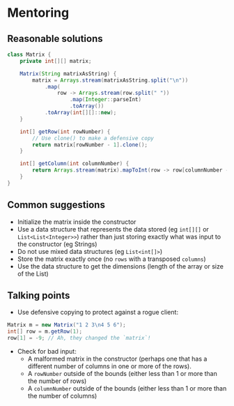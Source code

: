 # Mentoring

## Reasonable solutions

```java
class Matrix {
    private int[][] matrix;

    Matrix(String matrixAsString) {
        matrix = Arrays.stream(matrixAsString.split("\n"))
            .map(
                row -> Arrays.stream(row.split(" "))
                    .map(Integer::parseInt)
                    .toArray())
            .toArray(int[][]::new);
    }

    int[] getRow(int rowNumber) {
        // Use clone() to make a defensive copy
        return matrix[rowNumber - 1].clone();
    }

    int[] getColumn(int columnNumber) {
        return Arrays.stream(matrix).mapToInt(row -> row[columnNumber - 1]).toArray();
    }
}
```

## Common suggestions

- Initialize the matrix inside the constructor
- Use a data structure that represents the data stored (eg `int[][]` or `List<List<Integer>>`) rather than just storing
  exactly what was input to the constructor (eg Strings)
- Do not use mixed data structures (eg `List<int[]>`)
- Store the matrix exactly once (no `rows` with a transposed `columns`)
- Use the data structure to get the dimensions (length of the array or size of the List)

## Talking points

- Use defensive copying to protect against a rogue client:
```java
Matrix m = new Matrix("1 2 3\n4 5 6");
int[] row = m.getRow(1);
row[1] = -9; // Ah, they changed the `matrix`!
```
- Check for bad input:
  - A malformed matrix in the constructor (perhaps one that has a different number of columns in one or more of the rows).
  - A `rowNumber` outside of the bounds (either less than 1 or more than the number of rows)
  - A `columnNumber` outside of the bounds (either less than 1 or more than the number of columns)
